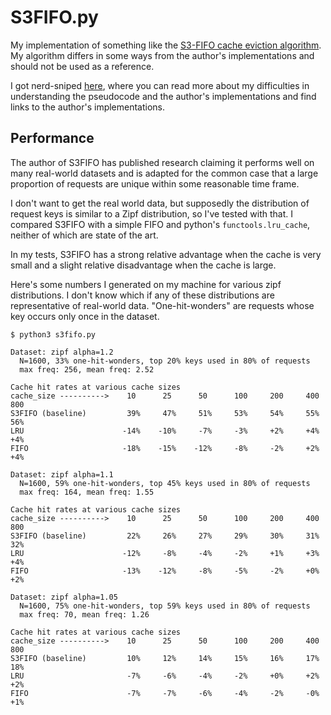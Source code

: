 # S3FIFO.py

My implementation of something like the [S3-FIFO cache eviction algorithm](https://blog.jasony.me/system/cache/2023/08/01/s3fifo).
My algorithm differs in some ways from the author's implementations and should not be used as a reference.

I got nerd-sniped [here](https://lobste.rs/s/xszyoz/fifo_queues_are_all_you_need_for_cache#c_r29nxa), where you can read more about my difficulties in understanding the pseudocode and the author's implementations and find links to the author's implementations.

## Performance

The author of S3FIFO has published research claiming it performs well on many real-world datasets and is adapted
for the common case that a large proportion of requests are unique within
some reasonable time frame.

I don't want to get the real world data, but supposedly the distribution of
request keys is similar to a Zipf distribution, so I've tested with that.
I compared S3FIFO with a simple FIFO and python's `functools.lru_cache`,
neither of which are state of the art.

In my tests, S3FIFO has a strong relative advantage when the cache is very
small and a slight relative disadvantage when the cache is large.

Here's some numbers I generated on my machine for various zipf distributions.
I don't know which if any of these distributions are representative of real-world data.
"One-hit-wonders" are requests whose key occurs only once in the dataset.

```
$ python3 s3fifo.py

Dataset: zipf alpha=1.2
  N=1600, 33% one-hit-wonders, top 20% keys used in 80% of requests
  max freq: 256, mean freq: 2.52

Cache hit rates at various cache sizes
cache_size ---------->	  10	  25	  50	  100	  200	  400	  800
S3FIFO (baseline)   	  39%	  47%	  51%	  53%	  54%	  55%	  56%
LRU                 	 -14%	 -10%	  -7%	  -3%	  +2%	  +4%	  +4%
FIFO                	 -18%	 -15%	 -12%	  -8%	  -2%	  +2%	  +4%

Dataset: zipf alpha=1.1
  N=1600, 59% one-hit-wonders, top 45% keys used in 80% of requests
  max freq: 164, mean freq: 1.55

Cache hit rates at various cache sizes
cache_size ---------->	  10	  25	  50	  100	  200	  400	  800
S3FIFO (baseline)   	  22%	  26%	  27%	  29%	  30%	  31%	  32%
LRU                 	 -12%	  -8%	  -4%	  -2%	  +1%	  +3%	  +4%
FIFO                	 -13%	 -12%	  -8%	  -5%	  -2%	  +0%	  +2%

Dataset: zipf alpha=1.05
  N=1600, 75% one-hit-wonders, top 59% keys used in 80% of requests
  max freq: 70, mean freq: 1.26

Cache hit rates at various cache sizes
cache_size ---------->	  10	  25	  50	  100	  200	  400	  800
S3FIFO (baseline)   	  10%	  12%	  14%	  15%	  16%	  17%	  18%
LRU                 	  -7%	  -6%	  -4%	  -2%	  +0%	  +2%	  +2%
FIFO                	  -7%	  -7%	  -6%	  -4%	  -2%	  -0%	  +1%
```
